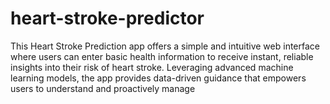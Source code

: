 # heart-stroke-predictor
This Heart Stroke Prediction app offers a simple and intuitive web interface where users can enter basic health information to receive instant, reliable insights into their risk of heart stroke. Leveraging advanced machine learning models, the app provides data-driven guidance that empowers users to understand and proactively manage 
